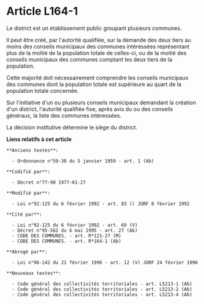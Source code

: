 # Article L164-1

Le district est un établissement public groupant plusieurs communes.

Il peut être créé, par l'autorité qualifiée, sur la demande des deux tiers au moins des conseils municipaux des communes
intéressées représentant plus de la moitié de la population totale de celles-ci, ou de la moitié des conseils municipaux des
communes comptant les deux tiers de la population.

Cette majorité doit nécessairement comprendre les conseils municipaux des communes dont la population totale est supérieure
au quart de la population totale concernée.

Sur l'initiative d'un ou plusieurs conseils municipaux demandant la création d'un district, l'autorité qualifiée fixe, après
avis du ou des conseils généraux, la liste des communes intéressées.

La décision institutive détermine le siège du district.

**Liens relatifs à cet article**

	**Anciens textes**:

	  - Ordonnance n°59-30 du 5 janvier 1959 - art. 1 (Ab)

	**Codifié par**:

	  - Décret n°77-90 1977-01-27

	**Modifié par**:

	  - Loi n°92-125 du 6 février 1992 - art. 83 () JORF 8 février 1992

	**Cité par**:

	  - Loi n°92-125 du 6 février 1992 - art. 69 (V)
	  - Décret n°95-562 du 6 mai 1995 - art. 27 (Ab)
	  - CODE DES COMMUNES. - art. R*121-27 (M)
	  - CODE DES COMMUNES. - art. R*164-1 (Ab)

	**Abrogé par**:

	  - Loi n°96-142 du 21 février 1996 - art. 12 (V) JORF 24 février 1996

	**Nouveaux textes**:

	  - Code général des collectivités territoriales - art. L5213-1 (Ab)
	  - Code général des collectivités territoriales - art. L5213-2 (Ab)
	  - Code général des collectivités territoriales - art. L5213-4 (Ab)
